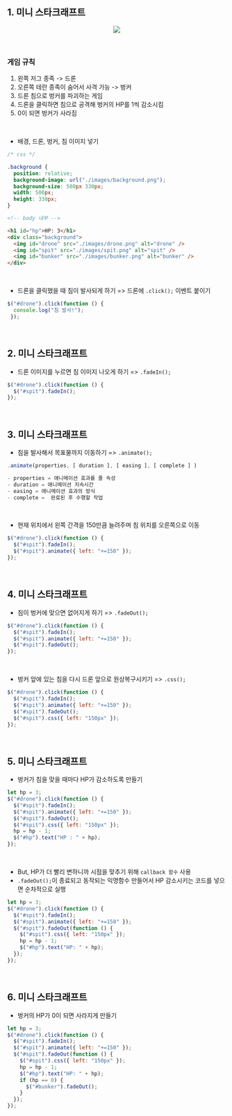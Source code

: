 ## 1. 미니 스타크래프트
<p align = "center">
<img src = "https://user-images.githubusercontent.com/117449788/232533729-956142d4-4c8a-4b1d-8a1f-56f0c1babadf.png">
</p>
<br>

### 게임 규칙
1) 왼쪽 저그 종족 -> 드론
2) 오른쪽 테란 종족이 숨어서 사격 가능 -> 벙커
3) 드론 침으로 벙커를 파괴하는 게임
4) 드론을 클릭하면 침으로 공격해 벙커의 HP를 1씩 감소시킴
5) 0이 되면 벙커가 사라짐
<br>

- 배경, 드론, 벙커, 침 이미지 넣기
```css
/* css */

.background {
  position: relative;
  background-image: url("./images/background.png");
  background-size: 500px 330px;
  width: 500px;
  height: 330px;
}
```
```html
<!-- body 내부 -->

<h1 id="hp">HP: 3</h1>
<div class="background">
  <img id="drone" src="./images/drone.png" alt="drone" />
  <img id="spit" src="./images/spit.png" alt="spit" />
  <img id="bunker" src="./images/bunker.png" alt="bunker" />
</div>
```
<br>  

- 드론을 클릭했을 때 침이 발사되게 하기 => 드론에 `.click();` 이벤트 붙이기
```javascript
$("#drone").click(function () {
  console.log("침 발사!");
 });
```
<br>

## 2. 미니 스타크래프트 
- 드론 이미지를 누르면 침 이미지 나오게 하기 => `.fadeIn();`
```javascript
$("#drone").click(function () {
  $("#spit").fadeIn();
});
```
<br>

## 3. 미니 스타크래프트
- 침을 발사해서 목표물까지 이동하기 => `.animate();`  
```javascript
.animate(properties, [ duration ], [ easing ], [ complete ] )

- properties = 애니메이션 효과를 줄 속성
- duration = 애니메이션 지속시간
- easing = 애니메이션 효과의 방식
- complete =  완료된 후 수행할 작업
```
  
<br>

- 현재 위치에서 왼쪽 간격을 150만큼 늘려주며 침 위치를 오른쪽으로 이동
```javascript
$("#drone").click(function () {
  $("#spit").fadeIn();
  $("#spit").animate({ left: "+=150" });
});
```
<br>

## 4. 미니 스타크래프트
- 침이 벙커에 맞으면 없어지게 하기 => `.fadeOut();`
```javascript
$("#drone").click(function () {
  $("#spit").fadeIn();
  $("#spit").animate({ left: "+=150" });
  $("#spit").fadeOut();
});
```
<br>

- 벙커 앞에 있는 침을 다시 드론 앞으로 원상복구시키기 => `.css();`
```javascript
$("#drone").click(function () {
  $("#spit").fadeIn();
  $("#spit").animate({ left: "+=150" });
  $("#spit").fadeOut();
  $("#spit").css({ left: "150px" });
});
```
<br>

## 5. 미니 스타크래프트
- 벙커가 침을 맞을 때마다 HP가 감소하도록 만들기
```javascript
let hp = 3;
$("#drone").click(function () {
  $("#spit").fadeIn();
  $("#spit").animate({ left: "+=150" });
  $("#spit").fadeOut();
  $("#spit").css({ left: "150px" });
  hp = hp - 1;
  $("#hp").text("HP : " + hp);
});
```
<br>

- But, HP가 더 빨리 변하니까 시점을 맞추기 위해 `callback 함수` 사용
- `.fadeOut();`이 종료되고 동작되는 익명함수 만들어서 HP 감소시키는 코드를 넣으면 순차적으로 실행
```javascript
let hp = 3;
$("#drone").click(function () {
  $("#spit").fadeIn();
  $("#spit").animate({ left: "+=150" });
  $("#spit").fadeOut(function () {
    $("#spit").css({ left: "150px" });
    hp = hp - 1;
    $("#hp").text("HP: " + hp);
  });
});
```
<br>

## 6. 미니 스타크래프트
- 벙커의 HP가 0이 되면 사라지게 만들기
```javascript
let hp = 3;
$("#drone").click(function () {
  $("#spit").fadeIn();
  $("#spit").animate({ left: "+=150" });
  $("#spit").fadeOut(function () {
    $("#spit").css({ left: "150px" });
    hp = hp - 1;
    $("#hp").text("HP: " + hp);
    if (hp == 0) {
      $("#bunker").fadeOut();
    }
  });
});
```

